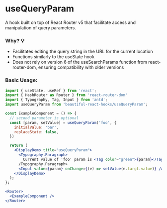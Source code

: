 # useQueryParam

A hook built on top of React Router v5 that facilitate access and manipulation of query parameters.

### Why? 💡

- Facilitates editing the query string in the URL for the current location
- Functions similarly to the useState hook
- Does not rely on version 6 of the useSearchParams function from react-router-dom, ensuring compatibility with older versions

### Basic Usage:

```jsx harmony
import { useState, useRef } from 'react';
import { HashRouter as Router } from 'react-router-dom'
import { Typography, Tag, Input } from 'antd';
import useQueryParam from 'beautiful-react-hooks/useQueryParam';

const ExampleComponent = () => {
  // second parameter is optional
  const [param, setValue] = useQueryParam('foo', {
    initialValue: 'bar',
    replaceState: false,
  })

  return (
    <DisplayDemo title="useQueryParam">
      <Typography.Paragraph>
        Current value of 'foo' param is <Tag color="green">{param}</Tag><
      /Typography.Paragraph>
      <Input value={param} onChange={(e) => setValue(e.targt.value)} />
    </DisplayDemo>
  );
};

<Router>
  <ExampleComponent />
</Router>
```

<!-- Types -->